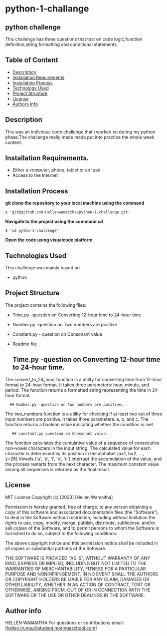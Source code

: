 # python-1-challange

## python challenge
This challenge has three questions that test on code logic,function definition,string formatting and conditional statements.

## Table of Content
- [Description](https://github.com/Hellenwamaitha/python-1-challange#description)
- [Installation Requirements](https://github.com/Hellenwamaitha/python-1-challange#installation-requirements)
- [Installation Process](https://github.com/Hellenwamaitha/python-1-challange#installation-process)
- [Technology Used](https://github.com/Hellenwamaitha/python-1-challange#technologies-used)
- [Project Structure](https://github.com/Hellenwamaitha/python-1-challange#project-structure)
- [License](https://github.com/Hellenwamaitha/python-1-challange#license)
- [Authors Info](https://github.com/Hellenwamaitha/python-1-challange#author-info)

## Description
This was an individual code challenge that i worked on during my python phase.The challenge really made made put into practice the whole week content.

## Installation Requirements.
- Either a computer, phone, tablet or an Ipad
- Access to the Internet

## Installation Process

**git clone the repository to your local machine using the command**

```
$ 'git@github.com:Hellenwamaitha/python-1-challange.git'
```

**Navigate to the project using the command cd**
```
$ 'cd pytho-1-challenge'
```
**Open the code using visualcode platform**

## Technologies Used
This challenge was mainly based on
- python

## Project Structure
The project contains the following files:
  - Time.py -question on Converting 12-hour time to 24-hour time
  - Number.py -question on Two numbers are positive
  - Constant.py - question on Consonant value
  - Readme file
  
      ## Time.py -question on Converting 12-hour time to 24-hour time.
The convert_to_24_hour function is a utility for converting time from 12-hour format to 24-hour format. It takes three parameters: hour, minute, and period. The function returns a formatted string representing the time in 24-hour format.
 
      ## Number.py -question on Two numbers are positive.
The two_numbers function is a utility for checking if at least two out of three input numbers are positive. It takes three parameters: a, b, and c. The function returns a boolean value indicating whether the condition is met.

       ## constant.py question on Consonant value.
 The function calculates the cumulative value of a sequence of consecutive non-vowel characters in the input string. The calculated value for each character is determined by its position in the alphabet (a=1, b=2, ..., z=26).Vowels ('a', 'e', 'i', 'o', 'u') interrupt the accumulation of the value, and the process restarts from the next character. The maximum constant value among all sequences is returned as the final result.


 ## License
MIT License
Copyright (c) [2023] [Hellen Wamaitha]

Permission is hereby granted, free of charge, to any person obtaining a copy
of this software and associated documentation files (the "Software"), to deal
in the Software without restriction, including without limitation the rights
to use, copy, modify, merge, publish, distribute, sublicense, and/or sell
copies of the Software, and to permit persons to whom the Software is
furnished to do so, subject to the following conditions:

The above copyright notice and this permission notice shall be included in all
copies or substantial portions of the Software.

THE SOFTWARE IS PROVIDED "AS IS", WITHOUT WARRANTY OF ANY KIND, EXPRESS OR
IMPLIED, INCLUDING BUT NOT LIMITED TO THE WARRANTIES OF MERCHANTABILITY,
FITNESS FOR A PARTICULAR PURPOSE AND NONINFRINGEMENT. IN NO EVENT SHALL THE
AUTHORS OR COPYRIGHT HOLDERS BE LIABLE FOR ANY CLAIM, DAMAGES OR OTHER
LIABILITY, WHETHER IN AN ACTION OF CONTRACT, TORT OR OTHERWISE, ARISING FROM,
OUT OF OR IN CONNECTION WITH THE SOFTWARE OR THE USE OR OTHER DEALINGS IN THE
SOFTWARE.

## Author info
HELLEN WAMAITHA
For questions or contributions email: [hellen.irungu@student.moringaschool.com]